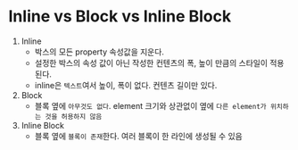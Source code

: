 # Inline vs Block vs Inline Block
1. Inline
    - 박스의 모든 property 속성값을 지운다.
    - 설정한 박스의 속성 값이 아닌 작성한 컨텐츠의 폭, 높이 만큼의 스타일이 적용된다.
    - inline은 `텍스트`여서 높이, 폭이 없다. 컨텐츠 길이만 있다.
2. Block
    - 블록 옆에 `아무것도 없다`.
    element 크기와 상관없이 옆에 `다른 element가 위치하는 것을 허용하지 않음`
3. Inline Block
    - 블록 옆에 `블록이 존재`한다. 여러 블록이 한 라인에 생성될 수 있음